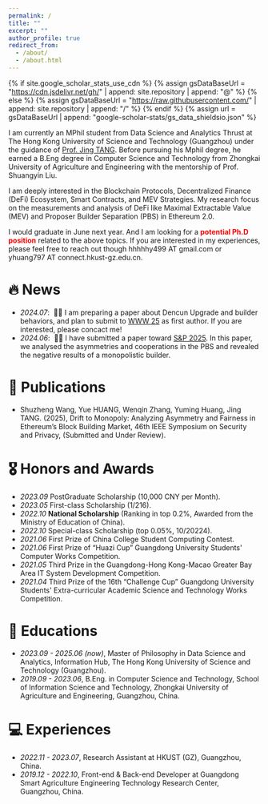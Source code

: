 ```yaml
---
permalink: /
title: ""
excerpt: ""
author_profile: true
redirect_from: 
  - /about/
  - /about.html
---
```


{% if site.google_scholar_stats_use_cdn %}
{% assign gsDataBaseUrl = "https://cdn.jsdelivr.net/gh/" | append: site.repository | append: "@" %}
{% else %}
{% assign gsDataBaseUrl = "https://raw.githubusercontent.com/" | append: site.repository | append: "/" %}
{% endif %}
{% assign url = gsDataBaseUrl | append: "google-scholar-stats/gs_data_shieldsio.json" %}

<span class='anchor' id='about-me'></span>

I am currently an MPhil student from Data Science and Analytics Thrust at The Hong Kong University of Science and Technology (Guangzhou) under the guidance of [Prof. Jing TANG](https://sites.google.com/view/jtang). Before pursuing his Mphil degree, he earned a B.Eng degree in Computer Science and Technology from Zhongkai University of Agriculture and Engineering with the mentorship of Prof. Shuangyin Liu.

I am deeply interested in the Blockchain Protocols, Decentralized Finance (DeFi) Ecosystem, Smart Contracts, and MEV Strategies. My research focus on the measurements and analysis of DeFi like Maximal Extractable Value (MEV) and Proposer Builder Separation (PBS) in Ethereum 2.0.

I would graduate in June next year. And I am looking for a **<font color=red>potential Ph.D position</font>** related to the above topics. If you are interested in my experiences, please feel free to reach out though hhhhhy499 AT gmail.com or yhuang797 AT connect.hkust-gz.edu.cn.


# 🔥 News
- *2024.07*: &nbsp;🎉🎉 I am preparing a paper about Dencun Upgrade and builder behaviors, and plan to submit to [WWW 25](https://hyue0768.github.io) as first author. If you are interested, please concact me!
- *2024.06*: &nbsp;🎉🎉 I have submitted a paper toward [S&P 2025](https://sp2025.ieee-security.org/). In this paper, we analysed the asymmetries and cooperations in the PBS and revealed the negative results of a monopolistic builder.

# 📝 Publications
- Shuzheng Wang, Yue HUANG, Wenqin Zhang, Yuming Huang, Jing TANG. (2025), Drift to Monopoly: Analyzing Asymmetry and Fairness in Ethereum’s Block Building Market, 46th IEEE Symposium on Security and Privacy, (Submitted and Under Review).


# 🎖 Honors and Awards
- *2023.09* PostGraduate Scholarship (10,000 CNY per Month).
- *2023.05* First-class Scholarship (1/216).
- *2022.10* **National Scholarship** (Ranking in top 0.2%, Awarded from the Ministry of Education of China). 
- *2022.10* Special-class Scholarship (top 0.05%, 10/20224).
- *2021.06* First Prize of China College Student Computing Contest.
- *2021.06* First Prize of “Huazi Cup” Guangdong University Students' Computer Works Competition.
- *2021.05* Third Prize in the Guangdong-Hong Kong-Macao Greater Bay Area IT System Development Competition.
- *2021.04* Third Prize of the 16th “Challenge Cup” Guangdong University Students' Extra-curricular Academic Science and Technology Works Competition.



# 📖 Educations
- *2023.09 - 2025.06 (now)*, Master of Philosophy in Data Science and Analytics, Information Hub, The Hong Kong University of Science and Technology (Guangzhou). 
- *2019.09 - 2023.06*, B.Eng. in Computer Science and Technology, School of Information Science and Technology, Zhongkai University of Agriculture and Engineering, Guangzhou, China. 


# 💻 Experiences
- *2022.11 - 2023.07*, Research Assistant at HKUST (GZ), Guangzhou, China.
- *2019.12 - 2022.10*, Front-end & Back-end Developer at Guangdong Smart Agriculture Engineering Technology Research Center, Guangzhou, China.

